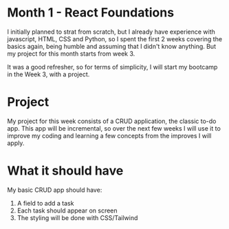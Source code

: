 # Month 1 - React Foundations

I initially planned to strat from scratch, but I already have experience with javascript, HTML, CSS and Python, so I spent the first 2 weeks covering the basics again, being humble and assuming that I didn't know anything. But my project for this month starts from week 3.

It was a good refresher, so for terms of simplicity, I will start my bootcamp in the Week 3, with a project.

# Project

My project for this week consists of a CRUD application, the classic to-do app. This app will be incremental, so over the next few weeks I will use it to improve my coding and learning a few concepts from the improves I will apply.

# What it should have

My basic CRUD app should have:

1. A field to add a task
2. Each task should appear on screen
3. The styling will be done with CSS/Tailwind
